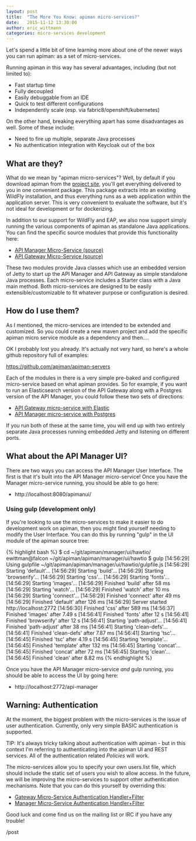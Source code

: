 ```yaml
---
layout: post
title:  "The More You Know: apiman micro-services?"
date:   2015-11-12 13:30:00
author: eric_wittmann
categories: micro-services development
---
```


Let's spend a little bit of time learning more about one of the newer ways you
can run apiman:  as a set of micro-services.

Running apiman in this way has several advantages, including (but not limited to):

* Fast startup time
* Fully decoupled
* Easily debuggable from an IDE
* Quick to test different configurations
* Independently scale (esp. via fabric8/openshift/kubernetes)

<!--more-->

On the other hand, breaking everything apart has some disadvantages as well.
Some of these include:

* Need to fire up multiple, separate Java processes
* No authentication integration with Keycloak out of the box

## What are they?
What do we mean by "apiman micro-services"?  Well, by default if you download 
apiman from the [project site](http://apiman.io/), you'll get everything delivered
to you in one convenient package.  This package extracts into an existing WildFly
installation, and thus everything runs as a web application within the application
server.  This is very convenient to evaluate the software, but it's not ideal for
development or for dockerizing.

In addition to our support for WildFly and EAP, we also now support simply running
the various components of apiman as standalone Java applications.  You can find 
the specific source modules that provide this functionality here:

* [API Manager Micro-Service (source)](https://github.com/apiman/apiman/tree/master/manager/api/micro)
* [API Gateway Micro-Service (source)](https://github.com/apiman/apiman/tree/master/gateway/platforms/war/micro)

These two modules provide Java classes which use an embedded version of Jetty to 
start up the API Manager and API Gateway as simple standalone Java processes.  Each
micro-service includes a Starter class with a Java main method.  Both micro-services
are designed to be easily extensible/customizable to fit whatever purpose or 
configuration is desired.

## How do I use them?
As I mentioned, the micro-services are intended to be extended and customized.  So
you could create a new maven project and add the specific apiman micro service
module as a dependency and then....

OK I probably lost you already.  It's actually not very hard, so here's a whole
github repository full of examples:

https://github.com/apiman/apiman-servers

Each of the modules in there is a very simple pre-baked and configured micro-service
based on what apiman provides.  So for example, if you want to run an Elasticsearch
version of the API Gateway along with a Postgres version of the API Manager, you 
could follow these two sets of directions:

* [API Gateway micro-service with Elastic](https://github.com/apiman/apiman-servers/blob/master/gateway-es/README.md)
* [API Manager micro-service with Postgres](https://github.com/apiman/apiman-servers/blob/master/manager-postgres/README.md)

If you run both of these at the same time, you will end up with two entirely separate
Java processes running embedded Jetty and listening on different ports.

## What about the API Manager UI?
There are two ways you can access the API Manager User Interface.  The first is that
it's built into the API Manager micro-service!  Once you have the Manager micro-service
running, you should be able to go here:

* http://localhost:8080/apimanui/

### Using gulp (development only)
If you're looking to use the micro-services to make it easier to do development
work on apiman, then you might find yourself needing to modify the User Interface.
You can do this by running "gulp" in the UI module of the apiman source tree:

{% highlight bash %}
$ cd ~/git/apiman/manager/ui/hawtio/
ewittman@falcon ~/git/apiman/apiman/manager/ui/hawtio
$ gulp
[14:56:29] Using gulpfile ~/git/apiman/apiman/manager/ui/hawtio/gulpfile.js
[14:56:29] Starting 'default'...
[14:56:29] Starting 'build'...
[14:56:29] Starting 'browserify'...
[14:56:29] Starting 'css'...
[14:56:29] Starting 'fonts'...
[14:56:29] Starting 'images'...
[14:56:29] Finished 'build' after 58 ms
[14:56:29] Starting 'watch'...
[14:56:29] Finished 'watch' after 10 ms
[14:56:29] Starting 'connect'...
[14:56:29] Finished 'connect' after 49 ms
[14:56:29] Finished 'default' after 126 ms
[14:56:29] Server started http://localhost:2772
[14:56:30] Finished 'css' after 589 ms
[14:56:37] Finished 'images' after 7.49 s
[14:56:41] Finished 'fonts' after 12 s
[14:56:41] Finished 'browserify' after 12 s
[14:56:41] Starting 'path-adjust'...
[14:56:41] Finished 'path-adjust' after 38 ms
[14:56:41] Starting 'clean-defs'...
[14:56:41] Finished 'clean-defs' after 7.87 ms
[14:56:41] Starting 'tsc'...
[14:56:45] Finished 'tsc' after 4.19 s
[14:56:45] Starting 'template'...
[14:56:45] Finished 'template' after 132 ms
[14:56:45] Starting 'concat'...
[14:56:45] Finished 'concat' after 72 ms
[14:56:45] Starting 'clean'...
[14:56:45] Finished 'clean' after 8.82 ms
{% endhighlight %}


Once you have the API Manager micro-service *and* gulp running, you should be
able to access the UI by going here:

* http://localhost:2772/api-manager

## Warning: Authentication
At the moment, the biggest problem with the micro-services is the issue of user
authentication.  Currently, only very simple BASIC authentication is supported.

TIP: It's always tricky talking about authentication with apiman - but in this context
I'm referring to authenticating into the apiman UI and REST services.  All of the
authentication related *Policies* will work.

The micro-services allow you to specify your own users.list file, which should
include the static set of users you wish to allow access.  In the future, we will
be improving the micro-services to support other authentication mechanisms.  Note
that you can do this yourself by overriding this:

* [Gateway Micro-Service Authentication Handler+Filter](https://github.com/apiman/apiman/blob/master/gateway/platforms/war/micro/src/main/java/io/apiman/gateway/platforms/war/micro/GatewayMicroService.java#L319-L332)
* [Manager Micro-Service Authentication Handler+Filter](https://github.com/apiman/apiman/blob/master/manager/api/micro/src/main/java/io/apiman/manager/api/micro/ManagerApiMicroService.java#L192-L211)


Good luck and come find us on the mailing list or IRC if you have any trouble!

/post
